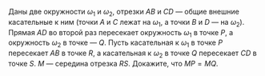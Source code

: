 Даны две окружности $\omega_1$ и $\omega_2$, отрезки $AB$ и $CD$ — общие внешние касательные к ним (точки $A$ и $C$ лежат на $\omega_1$, а точки $B$ и $D$ — на $\omega_2$). Прямая $AD$ во второй раз пересекает окружность $\omega_1$ в точке $P$, а окружность $\omega_2$ в точке — $Q$. Пусть касательная к $\omega_1$ в точке $P$ пересекает $AB$ в точке $R$, а касательная к $\omega_2$ в точке $Q$  пересекает $CD$ в точке $S$.  $M$ — середина отрезка $RS$. Докажите, что $MP=MQ$.